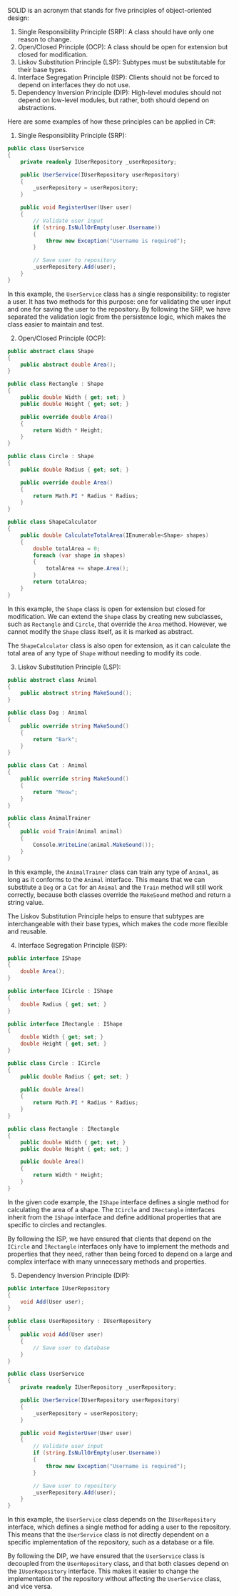 SOLID is an acronym that stands for five principles of object-oriented design:

1.  Single Responsibility Principle (SRP): A class should have only one reason to change.
2.  Open/Closed Principle (OCP): A class should be open for extension but closed for modification.
3.  Liskov Substitution Principle (LSP): Subtypes must be substitutable for their base types.
4.  Interface Segregation Principle (ISP): Clients should not be forced to depend on interfaces they do not use.
5.  Dependency Inversion Principle (DIP): High-level modules should not depend on low-level modules, but rather, both should depend on abstractions.

Here are some examples of how these principles can be applied in C#:

1.  Single Responsibility Principle (SRP):
```cs
public class UserService
{
    private readonly IUserRepository _userRepository;

    public UserService(IUserRepository userRepository)
    {
        _userRepository = userRepository;
    }

    public void RegisterUser(User user)
    {
        // Validate user input
        if (string.IsNullOrEmpty(user.Username))
        {
            throw new Exception("Username is required");
        }

        // Save user to repository
        _userRepository.Add(user);
    }
}
```

In this example, the `UserService` class has a single responsibility: to register a user. It has two methods for this purpose: one for validating the user input and one for saving the user to the repository. By following the SRP, we have separated the validation logic from the persistence logic, which makes the class easier to maintain and test.

2.  Open/Closed Principle (OCP):
```cs
public abstract class Shape
{
    public abstract double Area();
}

public class Rectangle : Shape
{
    public double Width { get; set; }
    public double Height { get; set; }

    public override double Area()
    {
        return Width * Height;
    }
}

public class Circle : Shape
{
    public double Radius { get; set; }

    public override double Area()
    {
        return Math.PI * Radius * Radius;
    }
}

public class ShapeCalculator
{
    public double CalculateTotalArea(IEnumerable<Shape> shapes)
    {
        double totalArea = 0;
        foreach (var shape in shapes)
        {
            totalArea += shape.Area();
        }
        return totalArea;
    }
}
```

In this example, the `Shape` class is open for extension but closed for modification. We can extend the `Shape` class by creating new subclasses, such as `Rectangle` and `Circle`, that override the `Area` method. However, we cannot modify the `Shape` class itself, as it is marked as abstract.

The `ShapeCalculator` class is also open for extension, as it can calculate the total area of any type of `Shape` without needing to modify its code.

3.  Liskov Substitution Principle (LSP):
```cs
public abstract class Animal
{
    public abstract string MakeSound();
}

public class Dog : Animal
{
    public override string MakeSound()
    {
        return "Bark";
    }
}

public class Cat : Animal
{
    public override string MakeSound()
    {
        return "Meow";
    }
}

public class AnimalTrainer
{
    public void Train(Animal animal)
    {
        Console.WriteLine(animal.MakeSound());
    }
}
```

In this example, the `AnimalTrainer` class can train any type of `Animal`, as long as it conforms to the `Animal` interface. This means that we can substitute a `Dog` or a `Cat` for an `Animal` and the `Train` method will still work correctly, because both classes override the `MakeSound` method and return a string value.

The Liskov Substitution Principle helps to ensure that subtypes are interchangeable with their base types, which makes the code more flexible and reusable.

4.  Interface Segregation Principle (ISP):
```cs
public interface IShape
{
    double Area();
}

public interface ICircle : IShape
{
    double Radius { get; set; }
}

public interface IRectangle : IShape
{
    double Width { get; set; }
    double Height { get; set; }
}

public class Circle : ICircle
{
    public double Radius { get; set; }

    public double Area()
    {
        return Math.PI * Radius * Radius;
    }
}

public class Rectangle : IRectangle
{
    public double Width { get; set; }
    public double Height { get; set; }

    public double Area()
    {
        return Width * Height;
    }
}
```

In the given code example, the `IShape` interface defines a single method for calculating the area of a shape. The `ICircle` and `IRectangle` interfaces inherit from the `IShape` interface and define additional properties that are specific to circles and rectangles.

By following the ISP, we have ensured that clients that depend on the `ICircle` and `IRectangle` interfaces only have to implement the methods and properties that they need, rather than being forced to depend on a large and complex interface with many unnecessary methods and properties.

5. Dependency Inversion Principle (DIP):
```cs
public interface IUserRepository
{
    void Add(User user);
}

public class UserRepository : IUserRepository
{
    public void Add(User user)
    {
        // Save user to database
    }
}

public class UserService
{
    private readonly IUserRepository _userRepository;

    public UserService(IUserRepository userRepository)
    {
        _userRepository = userRepository;
    }

    public void RegisterUser(User user)
    {
        // Validate user input
        if (string.IsNullOrEmpty(user.Username))
        {
            throw new Exception("Username is required");
        }

        // Save user to repository
        _userRepository.Add(user);
    }
}
```

In this example, the `UserService` class depends on the `IUserRepository` interface, which defines a single method for adding a user to the repository. This means that the `UserService` class is not directly dependent on a specific implementation of the repository, such as a database or a file.

By following the DIP, we have ensured that the `UserService` class is decoupled from the `UserRepository` class, and that both classes depend on the `IUserRepository` interface. This makes it easier to change the implementation of the repository without affecting the `UserService` class, and vice versa.
